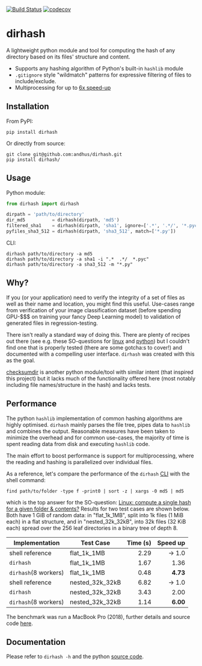 [![Build Status](https://travis-ci.com/andhus/dirhash.svg?branch=master)](https://travis-ci.com/andhus/dirhash)
[![codecov](https://codecov.io/gh/andhus/dirhash/branch/master/graph/badge.svg)](https://codecov.io/gh/andhus/dirhash)

# dirhash
A lightweight python module and tool for computing the hash of any
directory based on its files' structure and content.
- Supports any hashing algorithm of Python's built-in `hashlib` module
- `.gitignore` style "wildmatch" patterns for expressive filtering of files to 
include/exclude.
- Multiprocessing for up to [6x speed-up](#performance)

## Installation
From PyPI:
```commandline
pip install dirhash
```
Or directly from source:
```commandline
git clone git@github.com:andhus/dirhash.git
pip install dirhash/
```

## Usage
Python module:
```python
from dirhash import dirhash

dirpath = 'path/to/directory'
dir_md5          = dirhash(dirpath, 'md5')
filtered_sha1    = dirhash(dirpath, 'sha1', ignore=['.*', '.*/', '*.pyc'])
pyfiles_sha3_512 = dirhash(dirpath, 'sha3_512', match=['*.py'])
```
CLI:
```commandline
dirhash path/to/directory -a md5
dirhash path/to/directory -a sha1 -i ".*  .*/  *.pyc"
dirhash path/to/directory -a sha3_512 -m "*.py"
```

## Why?
If you (or your application) need to verify the integrity of a set of files as well
as their name and location, you might find this useful. Use-cases range from 
verification of your image classification dataset (before spending GPU-$$$ on 
training your fancy Deep Learning model) to validation of generated files in
regression-testing.

There isn't really a standard way of doing this. There are plenty of recipes out 
there (see e.g. these SO-questions for [linux](https://stackoverflow.com/questions/545387/linux-compute-a-single-hash-for-a-given-folder-contents)
and [python](https://stackoverflow.com/questions/24937495/how-can-i-calculate-a-hash-for-a-filesystem-directory-using-python))
but I couldn't find one that is properly tested (there are some gotcha:s to cover!) 
and documented with a compelling user interface. `dirhash` was created with this as 
the goal.

[checksumdir](https://github.com/cakepietoast/checksumdir) is another python 
module/tool with similar intent (that inspired this project) but it lacks much of the
functionality offered here (most notably including file names/structure in the hash)
and lacks tests.

## Performance
The python `hashlib` implementation of common hashing algorithms are highly
optimised. `dirhash` mainly parses the file tree, pipes data to `hashlib` and 
combines the output. Reasonable measures have been taken to minimize the overhead 
and for common use-cases, the majority of time is spent reading data from disk 
and executing `hashlib` code.

The main effort to boost performance is support for multiprocessing, where the
reading and hashing is parallelized over individual files.

As a reference, let's compare the performance of the `dirhash` [CLI](https://github.com/andhus/dirhash/blob/master/dirhash/cli.py) 
with the shell command:

`find path/to/folder -type f -print0 | sort -z | xargs -0 md5 | md5` 

which is the top answer for the SO-question: 
[Linux: compute a single hash for a given folder & contents?](https://stackoverflow.com/questions/545387/linux-compute-a-single-hash-for-a-given-folder-contents)
Results for two test cases are shown below. Both have 1 GiB of random data: in 
"flat_1k_1MB", split into 1k files (1 MiB each) in a flat structure, and in 
"nested_32k_32kB", into 32k files (32 KiB each) spread over the 256 leaf directories 
in a binary tree of depth 8.

Implementation      | Test Case       | Time (s) | Speed up
------------------- | --------------- | -------: | -------:
shell reference     | flat_1k_1MB     | 2.29     | -> 1.0
`dirhash`           | flat_1k_1MB     | 1.67     | 1.36
`dirhash`(8 workers)| flat_1k_1MB     | 0.48     | **4.73**
shell reference     | nested_32k_32kB | 6.82     | -> 1.0
`dirhash`           | nested_32k_32kB | 3.43     | 2.00
`dirhash`(8 workers)| nested_32k_32kB | 1.14     | **6.00**

The benchmark was run a MacBook Pro (2018), further details and source code [here](https://github.com/andhus/dirhash/tree/master/benchmark).

## Documentation
Please refer to `dirhash -h` and the python [source code](https://github.com/andhus/dirhash/blob/master/dirhash/__init__.py).